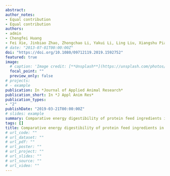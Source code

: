 ```yaml
---
abstract: 
author_notes:
- Equal contribution
- Equal contribution
authors:
- admin
- Chengfei Huang
- Fei Xie, Jinbiao Zhao, Zhongchao Li, Yakui Li, Ling Liu, Xiangshu Piao, Bing Dong* , Shuai Zhang*
# date: "2013-07-01T00:00:00Z"
doi: "https://doi.org/10.1080/09712119.2019.1592752"
featured: true
image:
  # caption: 'Image credit: [**Unsplash**](https://unsplash.com/photos/pLCdAaMFLTE)'
  focal_point: ""
  preview_only: false
# projects:
# - example
publication: In *Journal of Applied Animal Research*
publication_short: In *J Appl Anim Res*
publication_types:
- "2"
publishDate: "2019-03-21T00:00:00Z"
# slides: example
summary: Comparative energy digestibility of protein feed ingredients in crossbred barrows in different growing stages.
tags: []
title: Comparative energy digestibility of protein feed ingredients in crossbred barrows in different growing stages
# url_code: ""
# url_dataset: ""
# url_pdf: ""
# url_poster: ""
# url_project: ""
# url_slides: ""
# url_source: ""
# url_video: ""
---
```


